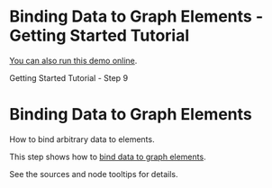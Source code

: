 <!--
 //////////////////////////////////////////////////////////////////////////////
 // @license
 // This file is part of yFiles for HTML 2.5.0.3.
 // Use is subject to license terms.
 //
 // Copyright (c) 2000-2023 by yWorks GmbH, Vor dem Kreuzberg 28,
 // 72070 Tuebingen, Germany. All rights reserved.
 //
 //////////////////////////////////////////////////////////////////////////////
-->
# Binding Data to Graph Elements - Getting Started Tutorial

[You can also run this demo online](https://live.yworks.com/demos/01-tutorial-getting-started/09-data-binding/index.html).

Getting Started Tutorial - Step 9

# Binding Data to Graph Elements

How to bind arbitrary data to elements.

This step shows how to [bind data to graph elements](https://docs.yworks.com/yfileshtml/#/dguide/customizing_graph-binding_data).

See the sources and node tooltips for details.
